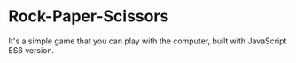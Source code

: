 # Rock-Paper-Scissors
It's a simple game that you can play with the computer, built with JavaScript ES6 version.
